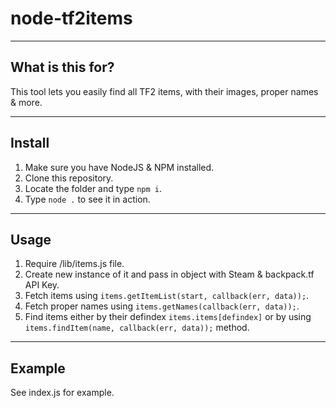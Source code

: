 # node-tf2items

----
## What is this for?
This tool lets you easily find all TF2 items, with their images, proper names & more.

----
## Install
1. Make sure you have NodeJS & NPM installed.
2. Clone this repository.
3. Locate the folder and type `npm i`.
4. Type `node .` to see it in action.

----
## Usage
1. Require /lib/items.js file.
2. Create new instance of it and pass in object with Steam & backpack.tf API Key.
3. Fetch items using `items.getItemList(start, callback(err, data));`.
4. Fetch proper names using `items.getNames(callback(err, data));`.
5. Find items either by their defindex `items.items[defindex]` or by using `items.findItem(name, callback(err, data));` method.

----
## Example
See index.js for example.
